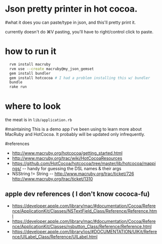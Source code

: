 Json pretty printer in hot cocoa.
====================

#what it does
you can paste/type in json, and this'll pretty print it.

currently doesn't do ⌘V pasting, you'll have to right/control click to paste.

# how to run it

```bash
  rvm install macruby
  rvm use --create macruby@my_json_gemset
  gem install bundler
  gem install hotcocoa # I had a problem installing this w/ bundler
  bundle
  rake run
```
# where to look

the meat is in `lib/application.rb`

#maintaining
This is a demo app I've been using to learn more about MacRuby and HotCocoa. It probably will be updated only infrequently.

#references
* http://www.macruby.org/hotcocoa/getting_started.html
* http://www.macruby.org/trac/wiki/HotCocoaResources
* https://github.com/HotCocoa/hotcocoa/tree/master/lib/hotcocoa/mappings/ -- handy for guessing the DSL names & their args
* NSString != String -- http://www.macruby.org/trac/ticket/726 http://www.macruby.org/trac/ticket/1310

## apple dev references ( I don't know cococa-fu)

* https://developer.apple.com/library/mac/#documentation/Cocoa/Reference/ApplicationKit/Classes/NSTextField_Class/Reference/Reference.html
* https://developer.apple.com/library/mac/#documentation/Cocoa/Reference/ApplicationKit/Classes/nsbutton_Class/Reference/Reference.html
* https://developer.apple.com/library/ios/#DOCUMENTATION/UIKit/Reference/UILabel_Class/Reference/UILabel.html

